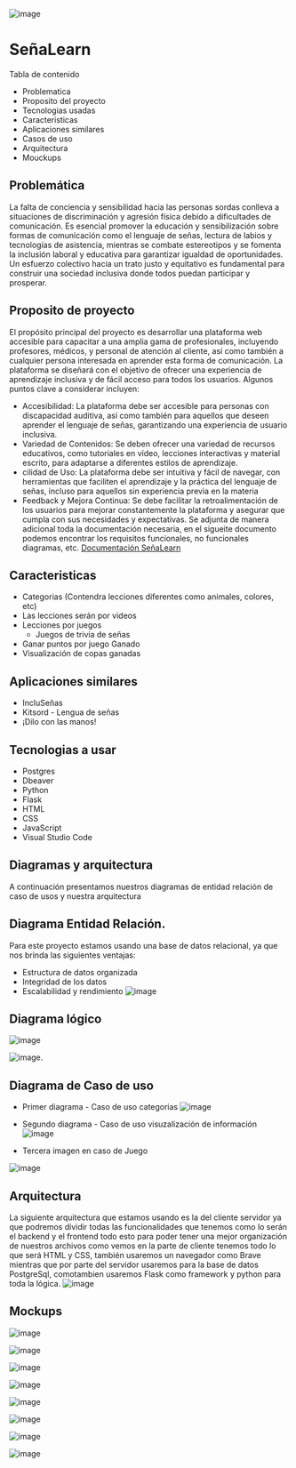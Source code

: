 
![image](https://github.com/eluqm/CS2024-1Grupo03/assets/113551408/d62517ed-f96e-4dde-80a2-d527989edcc3)

# SeñaLearn

Tabla de contenido 
- Problematica
- Proposito del proyecto
- Tecnologias usadas
- Caracteristicas
- Aplicaciones similares
- Casos de uso
- Arquitectura
- Mouckups
## Problemática
La falta de conciencia y sensibilidad hacia las personas sordas conlleva a situaciones de discriminación y agresión física debido a dificultades de comunicación. Es esencial promover la educación y sensibilización sobre formas de comunicación como el lenguaje de señas, lectura de labios y tecnologías de asistencia, mientras se combate estereotipos y se fomenta la inclusión laboral y educativa para garantizar igualdad de oportunidades. Un esfuerzo colectivo hacia un trato justo y equitativo es fundamental para construir una sociedad inclusiva donde todos puedan participar y prosperar.

## Proposito de proyecto

El propósito principal del proyecto es desarrollar una plataforma web accesible para capacitar a una amplia gama de profesionales, incluyendo profesores, médicos, y personal de atención al cliente, así como también a cualquier persona interesada en aprender esta forma de comunicación. La plataforma se diseñará con el objetivo de ofrecer una experiencia de aprendizaje inclusiva y de fácil acceso para todos los usuarios. Algunos puntos clave a considerar incluyen:

-  Accesibilidad: La plataforma debe ser accesible para personas con discapacidad auditiva, así como también para aquellos que deseen aprender el lenguaje de señas, garantizando una experiencia de usuario inclusiva.
-   Variedad de Contenidos: Se deben ofrecer una variedad de recursos educativos, como tutoriales en vídeo, lecciones interactivas y material escrito, para adaptarse a diferentes estilos de aprendizaje.
-  cilidad de Uso: La plataforma debe ser intuitiva y fácil de navegar, con herramientas que faciliten el aprendizaje y la práctica del lenguaje de señas, incluso para aquellos sin experiencia previa en la materia
-  Feedback y Mejora Continua: Se debe facilitar la retroalimentación de los usuarios para mejorar constantemente la plataforma y asegurar que cumpla con sus necesidades y expectativas.
Se adjunta de manera adicional toda la documentación necesaria, en el sigueite documento podemos encontrar los requisitos funcionales, no funcionales diagramas, etc.
[Documentación SeñaLearn](https://docs.google.com/document/d/1vtkJlw0SmdXi9zPXW3UvnKD2phmj4ByPPY6GJV_EvAQ/edit?usp=sharing)


## Caracteristicas
- Categorias (Contendra lecciones diferentes como animales, colores, etc)
- Las lecciones serán por videos
- Lecciones por juegos
   - Juegos de trivia de señas
- Ganar puntos por juego Ganado
- Visualización de copas ganadas
## Aplicaciones similares
- IncluSeñas
- Kitsord - Lengua de señas
- ¡Dilo con las manos!
## Tecnologias a usar
- Postgres
- Dbeaver
- Python
- Flask
- HTML
- CSS
- JavaScript
- Visual Studio Code
## Diagramas y arquitectura
A continuación presentamos nuestros diagramas de entidad relación de caso de usos y nuestra arquitectura
## Diagrama Entidad Relación.
Para este proyecto estamos usando una base de datos relacional, ya que nos brinda las siguientes ventajas:
- Estructura de datos organizada
- Integridad de los datos
- Escalabilidad y rendimiento
![image](https://github.com/eluqm/CS2024-1Grupo03/assets/106353782/5110fbf2-c1de-4d26-a48b-947d0dc4adb9)

## Diagrama lógico
![image](https://github.com/eluqm/CS2024-1Grupo03/assets/106353782/a514bcbf-677d-415d-aeb4-b0fa4634aa71)

![image](https://github.com/eluqm/CS2024-1Grupo03/assets/106353782/1b87d425-1b15-47da-9a27-e4a62dd10a25).

## Diagrama de Caso de uso
- Primer diagrama - Caso de uso categorias
![image](https://github.com/eluqm/CS2024-1Grupo03/assets/113551408/76c17e7d-509e-402a-b6b0-24effadf70be)
- Segundo diagrama - Caso de uso visuzalización de información
![image](https://github.com/eluqm/CS2024-1Grupo03/assets/113551408/b70e40b8-b8ea-43f9-bd67-37f81db71074)

- Tercera imagen en caso de Juego








![image](https://github.com/eluqm/CS2024-1Grupo03/assets/113551408/c1421e10-17e5-413d-b242-c5d171c933a6)



## Arquitectura
La siguiente arquitectura que estamos usando es la del cliente servidor ya que podremos dividir todas las funcionalidades que tenemos como lo serán el backend y el frontend todo esto para poder tener una mejor organización de nuestros archivos como vemos en la parte de cliente tenemos todo lo que será HTML y  CSS, también usaremos un navegador como Brave mientras que por parte del servidor usaremos para la base de datos PostgreSql, comotambien usaremos Flask como framework y python para toda la lógica.
![image](https://github.com/eluqm/CS2024-1Grupo03/assets/113551408/5ffccc79-41dc-4672-bcb8-a57e406f5c17)


## Mockups
![image](https://github.com/eluqm/CS2024-1Grupo03/assets/113551408/9dab51ad-a776-48e6-a978-dcce32cfb5d3)

![image](https://github.com/eluqm/CS2024-1Grupo03/assets/113551408/6ac090a8-9fec-4490-bd41-694d4c828b06)


![image](https://github.com/eluqm/CS2024-1Grupo03/assets/113551408/fb5ee761-8219-4b63-8cd0-b6cf98fb8ddb)


![image](https://github.com/eluqm/CS2024-1Grupo03/assets/113551408/f7f29b78-3e35-4832-a929-22cd69f15c1d)


![image](https://github.com/eluqm/CS2024-1Grupo03/assets/113551408/86648b74-a8d8-4f4d-81b2-b9a860cad8e7)

![image](https://github.com/eluqm/CS2024-1Grupo03/assets/113551408/e7440d61-e21f-4383-a8fe-1edb4d225133)

![image](https://github.com/eluqm/CS2024-1Grupo03/assets/113551408/190ff956-bf49-46f0-8df5-49dbcd675bdf)

![image](https://github.com/eluqm/CS2024-1Grupo03/assets/113551408/f6989638-8194-4793-8432-12fc88112c67)
